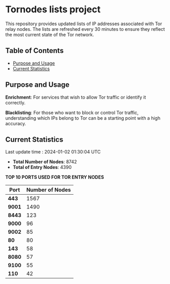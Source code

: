# Tornodes lists project

This repository provides updated lists of IP addresses associated with Tor relay nodes. The lists are refreshed every 30 minutes to ensure they reflect the most current state of the Tor network.

## Table of Contents

- [Purpose and Usage](#purpose-and-usage)
- [Current Statistics](#current-statistics)


## Purpose and Usage

**Enrichment**: For services that wish to allow Tor traffic or identify it correctly.

**Blacklisting**: For those who want to block or control Tor traffic, understanding which IPs belong to Tor can be a starting point with a high accuracy.

## Current Statistics

Last update time : 2024-01-02 01:30:04 UTC

- **Total Number of Nodes**: 8742
- **Total of Entry Nodes**: 4390

**TOP 10 PORTS USED FOR TOR ENTRY NODES**

| **Port** | **Number of Nodes** |
|------|-----------------|
| **443**   | 1567  |
| **9001**   | 1490  |
| **8443**   | 123  |
| **9000**   | 96  |
| **9002**   | 85  |
| **80**   | 80  |
| **143**   | 58  |
| **8080**   | 57  |
| **9100**   | 55  |
| **110**   | 42  |

